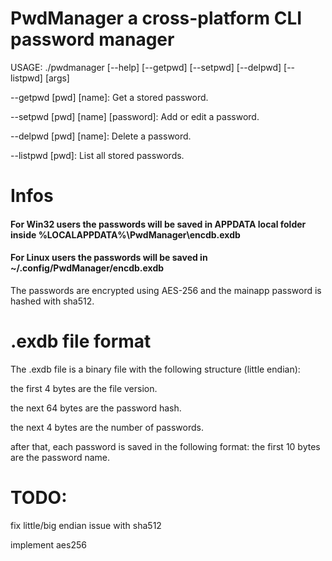 # PwdManager a cross-platform CLI password manager
USAGE: ./pwdmanager [--help] [--getpwd] [--setpwd] [--delpwd] [--listpwd] [args]

--getpwd [pwd] [name]: Get a stored password.

--setpwd [pwd] [name] [password]: Add or edit a password.

--delpwd [pwd] [name]: Delete a password.

--listpwd [pwd]: List all stored passwords.

# Infos
<h4>For Win32 users the passwords will be saved in APPDATA local folder inside %LOCALAPPDATA%\PwdManager\encdb.exdb</h4>
<h4>For Linux users the passwords will be saved in ~/.config/PwdManager/encdb.exdb</h4>

The passwords are encrypted using AES-256 and the mainapp password is hashed with sha512.

# .exdb file format
The .exdb file is a binary file with the following structure (little endian):

the first 4 bytes are the file version.

the next 64 bytes are the password hash.

the next 4 bytes are the number of passwords.


after that, each password is saved in the following format:
the first 10 bytes are the password name.



# TODO:
fix little/big endian issue with sha512

implement aes256
